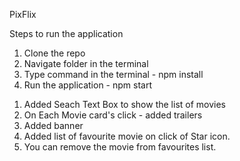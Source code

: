 PixFlix

Steps to run the application

1. Clone the repo
2. Navigate folder in the terminal
3. Type command in the terminal - npm install
4. Run the application - npm start

<!-- Tasks -->

1. Added Seach Text Box to show the list of movies
2. On Each Movie card's click - added trailers
3. Added banner
4. Added list of favourite movie on click of Star icon.
5. You can remove the movie from favourites list.


